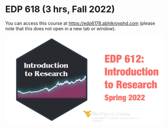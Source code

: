 # EDP 618 (3 hrs, Fall 2022)

You can access this course at https://edp6178.abhikroyphd.com (please note that this does not open in a new tab or window).

![EDP 618 image](static/img/course_info.png)
